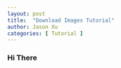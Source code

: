 ```yaml
---
layout: post
title:  "Download Images Tutorial"
author: Jason Xu
categories: [ Tutorial ]
---
```

### Hi There
